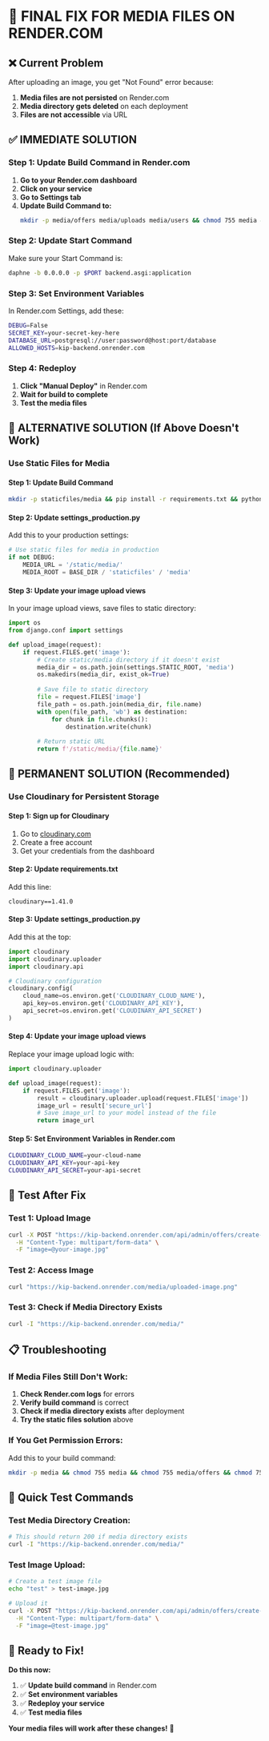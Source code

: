 # 🚨 FINAL FIX FOR MEDIA FILES ON RENDER.COM

## ❌ **Current Problem**
After uploading an image, you get "Not Found" error because:
1. **Media files are not persisted** on Render.com
2. **Media directory gets deleted** on each deployment
3. **Files are not accessible** via URL

## ✅ **IMMEDIATE SOLUTION**

### **Step 1: Update Build Command in Render.com**

1. **Go to your Render.com dashboard**
2. **Click on your service**
3. **Go to Settings tab**
4. **Update Build Command to:**
   ```bash
   mkdir -p media/offers media/uploads media/users && chmod 755 media && chmod 755 media/offers && chmod 755 media/uploads && chmod 755 media/users && pip install -r requirements.txt && python manage.py migrate --settings=backend.settings_production && python manage.py collectstatic --noinput --settings=backend.settings_production
   ```

### **Step 2: Update Start Command**
Make sure your Start Command is:
```bash
daphne -b 0.0.0.0 -p $PORT backend.asgi:application
```

### **Step 3: Set Environment Variables**
In Render.com Settings, add these:
```bash
DEBUG=False
SECRET_KEY=your-secret-key-here
DATABASE_URL=postgresql://user:password@host:port/database
ALLOWED_HOSTS=kip-backend.onrender.com
```

### **Step 4: Redeploy**
1. **Click "Manual Deploy"** in Render.com
2. **Wait for build to complete**
3. **Test the media files**

## 🔧 **ALTERNATIVE SOLUTION (If Above Doesn't Work)**

### **Use Static Files for Media**

#### **Step 1: Update Build Command**
```bash
mkdir -p staticfiles/media && pip install -r requirements.txt && python manage.py migrate --settings=backend.settings_production && python manage.py collectstatic --noinput --settings=backend.settings_production
```

#### **Step 2: Update settings_production.py**
Add this to your production settings:
```python
# Use static files for media in production
if not DEBUG:
    MEDIA_URL = '/static/media/'
    MEDIA_ROOT = BASE_DIR / 'staticfiles' / 'media'
```

#### **Step 3: Update your image upload views**
In your image upload views, save files to static directory:
```python
import os
from django.conf import settings

def upload_image(request):
    if request.FILES.get('image'):
        # Create static/media directory if it doesn't exist
        media_dir = os.path.join(settings.STATIC_ROOT, 'media')
        os.makedirs(media_dir, exist_ok=True)
        
        # Save file to static directory
        file = request.FILES['image']
        file_path = os.path.join(media_dir, file.name)
        with open(file_path, 'wb') as destination:
            for chunk in file.chunks():
                destination.write(chunk)
        
        # Return static URL
        return f'/static/media/{file.name}'
```

## 🚀 **PERMANENT SOLUTION (Recommended)**

### **Use Cloudinary for Persistent Storage**

#### **Step 1: Sign up for Cloudinary**
1. Go to [cloudinary.com](https://cloudinary.com)
2. Create a free account
3. Get your credentials from the dashboard

#### **Step 2: Update requirements.txt**
Add this line:
```
cloudinary==1.41.0
```

#### **Step 3: Update settings_production.py**
Add this at the top:
```python
import cloudinary
import cloudinary.uploader
import cloudinary.api

# Cloudinary configuration
cloudinary.config(
    cloud_name=os.environ.get('CLOUDINARY_CLOUD_NAME'),
    api_key=os.environ.get('CLOUDINARY_API_KEY'),
    api_secret=os.environ.get('CLOUDINARY_API_SECRET')
)
```

#### **Step 4: Update your image upload views**
Replace your image upload logic with:
```python
import cloudinary.uploader

def upload_image(request):
    if request.FILES.get('image'):
        result = cloudinary.uploader.upload(request.FILES['image'])
        image_url = result['secure_url']
        # Save image_url to your model instead of the file
        return image_url
```

#### **Step 5: Set Environment Variables in Render.com**
```bash
CLOUDINARY_CLOUD_NAME=your-cloud-name
CLOUDINARY_API_KEY=your-api-key
CLOUDINARY_API_SECRET=your-api-secret
```

## 🧪 **Test After Fix**

### **Test 1: Upload Image**
```bash
curl -X POST "https://kip-backend.onrender.com/api/admin/offers/create-image/" \
  -H "Content-Type: multipart/form-data" \
  -F "image=@your-image.jpg"
```

### **Test 2: Access Image**
```bash
curl "https://kip-backend.onrender.com/media/uploaded-image.png"
```

### **Test 3: Check if Media Directory Exists**
```bash
curl -I "https://kip-backend.onrender.com/media/"
```

## 📋 **Troubleshooting**

### **If Media Files Still Don't Work:**

1. **Check Render.com logs** for errors
2. **Verify build command** is correct
3. **Check if media directory exists** after deployment
4. **Try the static files solution** above

### **If You Get Permission Errors:**
Add this to your build command:
```bash
mkdir -p media && chmod 755 media && chmod 755 media/offers && chmod 755 media/uploads && chmod 755 media/users
```

## 🎯 **Quick Test Commands**

### **Test Media Directory Creation:**
```bash
# This should return 200 if media directory exists
curl -I "https://kip-backend.onrender.com/media/"
```

### **Test Image Upload:**
```bash
# Create a test image file
echo "test" > test-image.jpg

# Upload it
curl -X POST "https://kip-backend.onrender.com/api/admin/offers/create-image/" \
  -H "Content-Type: multipart/form-data" \
  -F "image=@test-image.jpg"
```

## 🚀 **Ready to Fix!**

**Do this now:**
1. ✅ **Update build command** in Render.com
2. ✅ **Set environment variables**
3. ✅ **Redeploy your service**
4. ✅ **Test media files**

**Your media files will work after these changes!** 🎯
